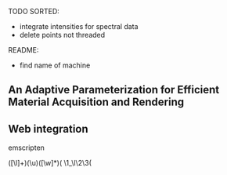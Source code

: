 TODO SORTED:
- integrate intensities for spectral data
- delete points not threaded

README:
- find name of machine

## An Adaptive Parameterization for Efficient Material Acquisition and Rendering



## Web integration
emscripten


([\l]+)(\u)([\w]*)\(
\1_\l\2\3(

